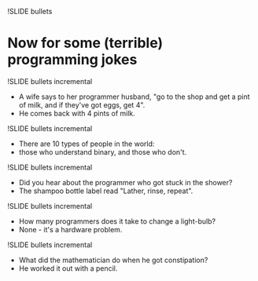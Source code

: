 !SLIDE bullets
# Now for some (terrible) programming jokes #

!SLIDE bullets incremental
* A wife says to her programmer husband, "go to the shop and get a pint of milk, and
  if they've got eggs, get 4".
* He comes back with 4 pints of milk.

!SLIDE bullets incremental
* There are 10 types of people in the world:
* those who understand binary, and those who don't.

!SLIDE bullets incremental
* Did you hear about the programmer who got stuck in the shower? 
* The shampoo bottle label read "Lather, rinse, repeat". 

!SLIDE bullets incremental
* How many programmers does it take to change a light-bulb?
* None - it's a hardware problem. 

!SLIDE bullets incremental
* What did the mathematician do when he got constipation? 
* He worked it out with a pencil. 



